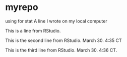 # myrepo
using for stat
A line I wrote on my local computer

This is a line from RStudio.

This is the second line from RStudio. March 30. 4:35 CT

This is the third line from RStudio. March 30. 4:36 CT.